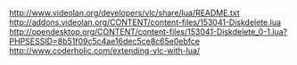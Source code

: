 http://www.videolan.org/developers/vlc/share/lua/README.txt
http://addons.videolan.org/CONTENT/content-files/153041-Diskdelete.lua
http://opendesktop.org/CONTENT/content-files/153041-Diskdelete_0-1.lua?PHPSESSID=8b51f09c5c4ae16dec5ce8c65e0ebfce
http://www.coderholic.com/extending-vlc-with-lua/